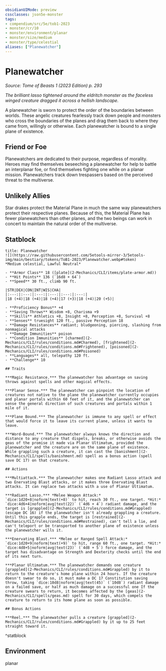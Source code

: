 ```yaml
---
obsidianUIMode: preview
cssclasses: json5e-monster
tags:
- compendium/src/5e/tob1-2023
- monster/cr/10
- monster/environment/planar
- monster/size/medium
- monster/type/celestial
aliases: ["Planewatcher"]
---
```

# Planewatcher
*Source: Tome of Beasts 1 (2023 Edition) p. 293*  

*The brilliant lasso tightened around the eldritch monster as the faceless winged creature dragged it across a hellish landscape.*

A planewatcher is sworn to protect the order of the boundaries between worlds. These angelic creatures fearlessly track down people and monsters who cross the boundaries of the planes and drag them back to where they came from, willingly or otherwise. Each planewatcher is bound to a single plane of existence.

## Friend or Foe

Planewatchers are dedicated to their purpose, regardless of morality. Heroes may find themselves beseeching a planewatcher for help to battle an interplanar foe, or find themselves fighting one while on a planar mission. Planewatchers track down trespassers based on the perceived threat to the multiverse.

## Unlikely Allies

Star drakes protect the Material Plane in much the same way planewatchers protect their respective planes. Because of this, the Material Plane has fewer planewatchers than other planes, and the two beings can work in concert to maintain the natural order of the multiverse.

## Statblock

```ad-statblock
title: Planewatcher
![](https://raw.githubusercontent.com/5etools-mirror-3/5etools-img/main/bestiary/tokens/ToB1-2023/Planewatcher.webp#token)
*Medium celestial, Lawful Neutral*

- **Armor Class** 18 ([plate](2-Mechanics/CLI/items/plate-armor.md))
- **Hit Points** 136 (`16d8 + 64`)
- **Speed** 30 ft., climb 90 ft.

|STR|DEX|CON|INT|WIS|CHA|
|:---:|:---:|:---:|:---:|:---:|:---:|
|18 (+4)|18 (+4)|18 (+4)|17 (+3)|18 (+4)|20 (+5)|

- **Proficiency Bonus** +4
- **Saving Throws** Wisdom +8, Charisma +9
- **Skills** Athletics +8, Insight +8, Perception +8, Survival +8
- **Senses** truesight 120 ft., passive Perception 18
- **Damage Resistances** radiant; bludgeoning, piercing, slashing from nonmagical attacks
- **Damage Immunities** poison
- **Condition Immunities** [charmed](2-Mechanics/CLI/rules/conditions.md#Charmed), [frightened](2-Mechanics/CLI/rules/conditions.md#Frightened), [poisoned](2-Mechanics/CLI/rules/conditions.md#Poisoned)
- **Languages** all, telepathy 120 ft.
- **Challenge** 10

## Traits

***Magic Resistance.*** The planewatcher has advantage on saving throws against spells and other magical effects.

***Planar Sense.*** The planewatcher can pinpoint the location of creatures not native to the plane the planewatcher currently occupies and planar portals within 60 feet of it, and the planewatcher can sense the general direction of such creatures and portals within 1 mile of it.

***Plane Bound.*** The planewatcher is immune to any spell or effect that would force it to leave its current plane, unless it wants to leave.

***Word-Bound.*** The planewatcher always knows the direction and distance to any creature that dispels, breaks, or otherwise avoids the geas of the promise it made via Planar Ultimatum, provided the planewatcher and the creature are on the same plane of existence. While grappling such a creature, it can cast the [banishment](2-Mechanics/CLI/spells/banishment.md) spell as a bonus action (spell save DC 17) on that creature.

## Actions

***Multiattack.*** The planewatcher makes one Radiant Lasso attack and two Enervating Blast attacks, or it makes three Enervating Blast attacks. It can replace two attacks with a use of Planar Ultimatum.

***Radiant Lasso.*** *Melee Weapon Attack:* `dice:1d20+8|noform|text(+8)` to hit, reach 30 ft., one target. *Hit:* `dice:4d6+4|noform|avg|text(22)` (`4d6 + 4`) radiant damage, and the target is [grappled](2-Mechanics/CLI/rules/conditions.md#Grappled) (escape DC 16) if the planewatcher isn't already grappling a creature. Until this grapple ends, the target is [restrained](2-Mechanics/CLI/rules/conditions.md#Restrained), can't tell a lie, and can't teleport or be transported to another plane of existence unless the planewatcher wills it.

***Enervating Blast.*** *Melee or Ranged Spell Attack:* `dice:1d20+9|noform|text(+9)` to hit, range 60 ft., one target. *Hit:* `dice:4d8+5|noform|avg|text(23)` (`4d8 + 5`) force damage, and the target has disadvantage on Strength and Dexterity checks until the end of its next turn.

***Planar Ultimatum.*** The planewatcher demands one creature [grappled](2-Mechanics/CLI/rules/conditions.md#Grappled) by it to return to the creature's home plane within 24 hours. If the creature doesn't swear to do so, it must make a DC 17 Constitution saving throw, taking `dice:10d8|noform|avg|text(45)` (`10d8`) radiant damage on a failed save, or half as much damage on a successful one If the creature swears to return, it becomes affected by the [geas](2-Mechanics/CLI/spells/geas.md) spell for 30 days, which compels the creature to return to its home plane as soon as possible.

## Bonus Actions

***Reel.*** The planewatcher pulls a creature [grappled](2-Mechanics/CLI/rules/conditions.md#Grappled) by it up to 25 feet straight toward it.
```
^statblock

## Environment

planar